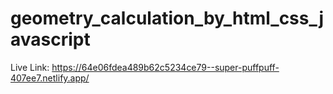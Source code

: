 # geometry_calculation_by_html_css_javascript

Live Link: https://64e06fdea489b62c5234ce79--super-puffpuff-407ee7.netlify.app/
